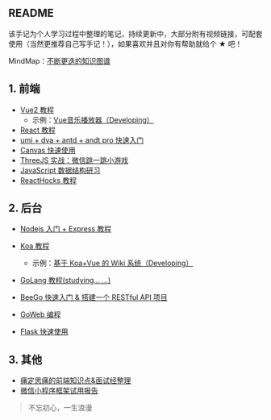 ## README

该手记为个人学习过程中整理的笔记，持续更新中，大部分附有视频链接，可配套使用（当然更推荐自己写手记！），如果喜欢并且对你有帮助就给个 ★ 吧！ 

MindMap：[不断更迭的知识图谱](https://mubu.com/doc/k-oy3p-8g0)

## 1. 前端

- [Vue2 教程](./Vue2)
  - 示例：[Vue音乐播放器（Developing）](https://github.com/EsunR/vue-music)
- [React 教程](./React16)
- [umi + dva + antd + andt pro 快速入门](./Umi)
- [Canvas 快速使用](https://github.com/EsunR/FlappyBird-Canvas)
- [ThreeJS 实战：微信跳一跳小游戏](https://github.com/EsunR/JumpToJump)
- [JavaScript 数据结构研习](./Javascript-DataStructures)
- [ReactHocks 教程](./ReactHocks)

## 2. 后台

- [Nodejs 入门 + Express 教程](./Express)
- [Koa 教程](./Koa)
  - 示例：[基于 Koa+Vue 的 Wiki 系统（Developing）](https://github.com/EsunR/RWiki)

- [GoLang 教程(studying... ...)](./GoLang)
- [BeeGo 快速入门 & 搭建一个 RESTful API 项目](https://github.com/EsunR/RWiki-GoServe)
- [GoWeb 编程](./GoWeb)
- [Flask 快速使用](./Flask)

## 3. 其他

- [痛定思痛的前端知识点&面试经整理](https://github.com/EsunR/KnowledgePoint-Collection)
- [微信小程序框架试用报告](https://github.com/EsunR/miniprogram-frame-test)

> 不忘初心，一生浪漫

